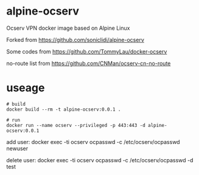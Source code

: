 # alpine-ocserv
Ocserv VPN docker image based on Alpine Linux

Forked from https://github.com/soniclidi/alpine-ocserv

Some codes from https://github.com/TommyLau/docker-ocserv

no-route list from https://github.com/CNMan/ocserv-cn-no-route

# useage

```
# build
docker build --rm -t alpine-ocserv:0.0.1 .

# run
docker run --name ocserv --privileged -p 443:443 -d alpine-ocserv:0.0.1
```

add user: docker exec -ti ocserv ocpasswd -c /etc/ocserv/ocpasswd newuser

delete user: docker exec -ti ocserv ocpasswd -c /etc/ocserv/ocpasswd -d test
